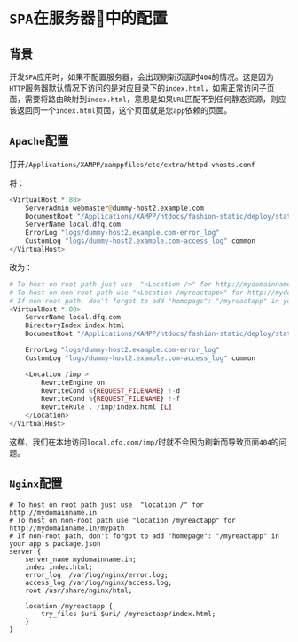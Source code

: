 # `SPA`在服务器中的配置

## 背景

开发`SPA`应用时，如果不配置服务器，会出现刷新页面时`404`的情况。这是因为`HTTP`服务器默认情况下访问的是对应目录下的`index.html`，如需正常访问子页面，需要将路由映射到`index.html`，意思是如果`URL`匹配不到任何静态资源，则应该返回同一个`index.html`页面，这个页面就是您`app`依赖的页面。

## `Apache`配置

打开`/Applications/XAMPP/xamppfiles/etc/extra/httpd-vhosts.conf`

将：

``` php
<VirtualHost *:80>
    ServerAdmin webmaster@dummy-host2.example.com
    DocumentRoot "/Applications/XAMPP/htdocs/fashion-static/deploy/static"
    ServerName local.dfq.com
    ErrorLog "logs/dummy-host2.example.com-error_log"
    CustomLog "logs/dummy-host2.example.com-access_log" common
</VirtualHost>
```

改为：

``` php
# To host on root path just use  "<Location />" for http://mydomainname.in
# To host on non-root path use "<Location /myreactapp>" for http://mydomainname.in/mypath
# If non-root path, don't forgot to add "homepage": "/myreactapp" in your app's package.json
<VirtualHost *:80>
	ServerName local.dfq.com
	DirectoryIndex index.html
	DocumentRoot "/Applications/XAMPP/htdocs/fashion-static/deploy/static"

	ErrorLog "logs/dummy-host2.example.com-error_log"
    CustomLog "logs/dummy-host2.example.com-access_log" common

	<Location /imp >
		RewriteEngine on
		RewriteCond %{REQUEST_FILENAME} !-d
		RewriteCond %{REQUEST_FILENAME} !-f
		RewriteRule . /imp/index.html [L]
	</Location>
</VirtualHost>
```

这样，我们在本地访问`local.dfq.com/imp/`时就不会因为刷新而导致页面`404`的问题。

## `Nginx`配置

``` nginx
# To host on root path just use  "location /" for http://mydomainname.in
# To host on non-root path use "location /myreactapp" for http://mydomainname.in/mypath
# If non-root path, don't forgot to add "homepage": "/myreactapp" in your app's package.json 
server {
    server_name mydomainname.in;
    index index.html;
    error_log  /var/log/nginx/error.log;
    access_log /var/log/nginx/access.log;
    root /usr/share/nginx/html;
  
    location /myreactapp {
        try_files $uri $uri/ /myreactapp/index.html;
    }
}
```